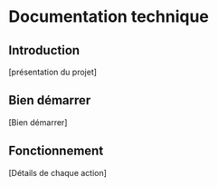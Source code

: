 
# Documentation technique


## Introduction
[présentation du projet]


## Bien démarrer
[Bien démarrer]

## Fonctionnement
[Détails de chaque action]